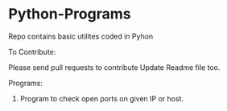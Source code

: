 Python-Programs
===============

Repo contains basic utilites coded in Pyhon

To Contribute:

Please send pull requests to contribute
Update Readme file too.

Programs:

1. Program to check open ports on given IP or host.
